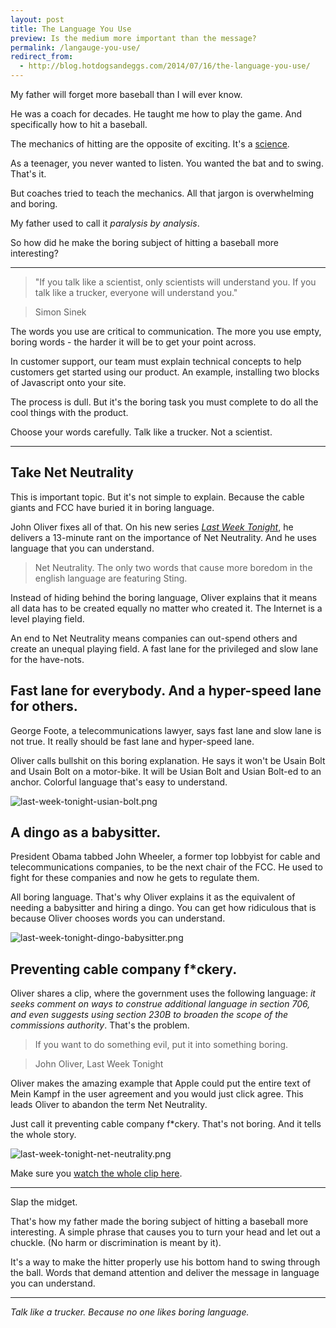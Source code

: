 ```yaml
---
layout: post
title: The Language You Use
preview: Is the medium more important than the message?
permalink: /langauge-you-use/
redirect_from:
  - http://blog.hotdogsandeggs.com/2014/07/16/the-language-you-use/
---
```

My father will forget more baseball than I will ever know. 

He was a coach for decades. He taught me how to play the game. And specifically how to hit a baseball. 

The mechanics of hitting are the opposite of exciting. It's a [science](http://www.amazon.com/The-Science-Hitting-Ted-Williams/dp/0671621033). 

As a teenager, you never wanted to listen. You wanted the bat and to swing. That's it. 

But coaches tried to teach the mechanics. All that jargon is overwhelming and boring. 

My father used to call it *paralysis by analysis*.

So how did he make the boring subject of hitting a baseball more interesting? 

* * * 

> "If you talk like a scientist, only scientists will understand you. If you talk like a trucker, everyone will understand you."

> Simon Sinek 

The words you use are critical to communication. The more you use empty, boring words - the harder it will be to get your point across. 

In customer support, our team must explain technical concepts to help customers get started using our product. An example, installing two blocks of Javascript onto your site. 

The process is dull. But it's the boring task you must complete to do all the cool things with the product. 

Choose your words carefully. Talk like a trucker. Not a scientist. 

* * * 

## Take Net Neutrality 

This is important topic. But it's not simple to explain. Because the cable giants and FCC have buried it in boring language. 

John Oliver fixes all of that. On his new series *[Last Week Tonight](https://twitter.com/LastWeekTonight)*, he delivers a 13-minute rant on the importance of Net Neutrality. And he uses language that you can understand. 

> Net Neutrality. The only two words that cause more boredom in the english language are featuring Sting. 

Instead of hiding behind the boring language, Oliver explains that it means all data has to be created equally no matter who created it. The Internet is a level playing field. 

An end to Net Neutrality means companies can out-spend others and create an unequal playing field. A fast lane for the privileged and slow lane for the have-nots.  

## Fast lane for everybody. And a hyper-speed lane for others. 

George Foote, a telecommunications lawyer, says fast lane and slow lane is not true. It really should be fast lane and hyper-speed lane. 

Oliver calls bullshit on this boring explanation. He says it won't be Usain Bolt and Usain Bolt on a motor-bike. It will be Usian Bolt and Usian Bolt-ed to an anchor. Colorful language that's easy to understand.  

![last-week-tonight-usian-bolt.png](https://draftin.com:443/images/17753?token=lW4JuuYBf9wqIY21u_XbolHeEPkauYHulcOTkYlMV9XQeoK9MHjihkUlnfpojwDS_8J2fm3eKkXEdqHond1_g0U) 

## A dingo as a babysitter. 

President Obama tabbed John Wheeler, a former top lobbyist for cable and telecommunications companies, to be the next chair of the FCC. He used to fight for these companies and now he gets to regulate them. 

All boring language. That's why Oliver explains it as the equivalent of needing a babysitter and hiring a dingo. You can get how ridiculous that is because Oliver chooses words you can understand. 

![last-week-tonight-dingo-babysitter.png](https://draftin.com:443/images/17755?token=uWyy8XOhRi5rarecSJ3AOCNLZhbDrfyetYgY2GesWPhA9Gn6WkX_S2JQag6CJknT74t-9-dJH0Uk4JMclkUX4jA) 

## Preventing cable company f*ckery. 

Oliver shares a clip, where the government uses the following language: *it seeks comment on ways to construe additional language in section 706, and even suggests using section 230B to broaden the scope of the commissions authority*. That's the problem. 

> If you want to do something evil, put it into something boring. 

> John Oliver, Last Week Tonight

Oliver makes the amazing example that Apple could put the entire text of Mein Kampf in the user agreement and you would just click agree. This leads Oliver to abandon the term Net Neutrality. 

Just call it preventing cable company f*ckery. That's not boring. And it tells the whole story. 

![last-week-tonight-net-neutrality.png](https://draftin.com:443/images/17757?token=_ta9E08D_0TIGT7nesGMT9TTLq4MucOYbYypMA-XOIDeHOTadDbMjEzGOfAx_akxc_-9EMWtkKIMw28VPSbS8vc) 

Make sure you [watch the whole clip here](https://www.youtube.com/watch?v=fpbOEoRrHyU&feature=kp). 

* * * 

Slap the midget. 

That's how my father made the boring subject of hitting a baseball more interesting. A simple phrase that causes you to turn your head and let out a chuckle. (No harm or discrimination is meant by it). 

It's a way to make the hitter properly use his bottom hand to swing through the ball. Words that demand attention and deliver the message in language you can understand. 

* * * 

*Talk like a trucker. Because no one likes boring language.*


 


